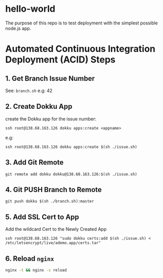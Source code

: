 # hello-world

The purpose of this repo is to test deployment with the simplest possible node.js app.



# Automated Continuous Integration Deployment (ACID) Steps

## 1. Get Branch Issue Number

See: `branch.sh`
e.g: 42 

## 2. Create Dokku App

create the Dokku app for the issue number:
```
ssh root@138.68.163.126 dokku apps:create <appname>
```
e.g:
```
ssh root@138.68.163.126 dokku apps:create $(sh ./issue.sh)
```

## 3. Add Git Remote

```
git remote add dokku dokku@138.68.163.126:$(sh ./issue.sh)
```

## 4. Git PUSH Branch to Remote

```
git push dokku $(sh ./branch.sh):master
```

## 5. Add SSL Cert to App

Add the wildcard Cert to the Newly Created App

```
ssh root@138.68.163.126 "sudo dokku certs:add $(sh ./issue.sh) < /etc/letsencrypt/live/ademo.app/certs.tar"
```

## 6. Reload `nginx`

```sh
nginx -t && nginx -s reload
```



